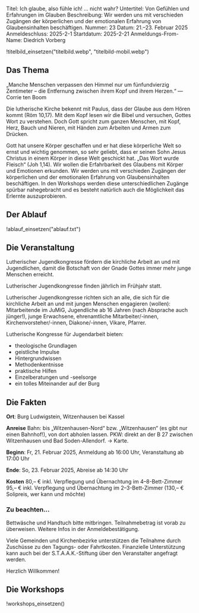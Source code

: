 Titel: Ich glaube, also fühle ich! … nicht wahr?
Untertitel: Von Gefühlen und Erfahrungen im Glauben
Beschreibung: Wir werden uns mit verschieden Zugängen der körperlichen und der emotionalen Erfahrung von Glaubensinhalten beschäftigen. 
Nummer: 23
Datum: 21.–23. Februar 2025
Anmeldeschluss: 2025-2-1
Startdatum: 2025-2-21
Anmeldungs-From-Name: Diedrich Vorberg

!titelbild_einsetzen("titelbild.webp", "titelbild-mobil.webp")

## Das Thema

„Manche Menschen verpassen den Himmel nur um fünfundvierzig Zentimeter – die Entfernung zwischen ihrem Kopf und ihrem Herzen.“ — Corrie ten Boom

Die lutherische Kirche bekennt mit Paulus, dass der Glaube aus dem Hören kommt (Röm 10,17). Mit dem Kopf lesen wir die Bibel und versuchen, Gottes Wort zu verstehen. Doch Gott spricht zum ganzen Menschen, mit Kopf, Herz, Bauch und Nieren, mit Händen zum Arbeiten und Armen zum Drücken.

Gott hat unsere Körper geschaffen und er hat diese körperliche Welt so ernst und wichtig genommen, so sehr geliebt, dass er seinen Sohn Jesus Christus in einem Körper in diese Welt geschickt hat. „Das Wort wurde Fleisch“ (Joh 1,14). Wir wollen die Erfahrbarkeit des Glaubens mit Körper und Emotionen erkunden. 
Wir werden uns mit verschieden Zugängen der körperlichen und der emotionalen Erfahrung von Glaubensinhalten beschäftigen. In den Workshops werden diese unterschiedlichen Zugänge spürbar nahegebracht und es besteht natürlich auch die Möglichkeit das Erlernte auszuprobieren. 


## Der Ablauf

!ablauf_einsetzen("ablauf.txt")


## Die Veranstaltung

Lutherischer Jugendkongresse fördern die kirchliche Arbeit an und mit Jugendlichen, damit die Botschaft von der Gnade Gottes immer mehr junge Menschen erreicht.

Lutherischer Jugendkongresse finden jährlich im Frühjahr statt.

Lutherischer Jugendkongresse richten sich an alle, die sich für die kirchliche Arbeit an und mit jungen Menschen engagieren (wollen): Mitarbeitende im JuMiG, Jugendliche ab 16 Jahren (nach Absprache auch jünger!), junge Erwachsene, ehrenamtliche Mitarbeiter/-innen, Kirchenvorsteher/-innen, Diakone/-innen, Vikare, Pfarrer.

Lutherische Kongresse für Jugendarbeit bieten:

- theologische Grundlagen
- geistliche Impulse
- Hintergrundwissen
- Methodenkentnisse
- praktische Hilfen
- Einzelberatungen und -seelsorge
- ein tolles Miteinander auf der Burg

## Die Fakten

**Ort**: Burg Ludwigstein, Witzenhausen bei Kassel

**Anreise**
Bahn: bis „Witzenhausen-Nord“ bzw. „Witzenhausen“ (es gibt nur einen Bahnhof!), von dort abholen lassen.
PKW: direkt an der B 27 zwischen Witzenhausen und Bad Soden-Allendorf. → Karte.

**Beginn**: Fr, 21. Februar 2025, Anmeldung ab 16:00 Uhr, Veranstaltung ab 17:00 Uhr

**Ende**: So, 23. Februar 2025, Abreise ab 14:30 Uhr

**Kosten**
80,– € inkl. Verpflegung und Übernachtung im 4–8-Bett-Zimmer
95,– € inkl. Verpflegung und Übernachtung im 2–3-Bett-Zimmer
(130,– € Solipreis, wer kann und möchte)

### Zu beachten…

Bettwäsche und Handtuch bitte mitbringen. Teilnahmebetrag ist vorab zu überweisen. Weitere Infos in der Anmeldebestätigung.

Viele Gemeinden und Kirchenbezirke unterstützen die Teilnahme durch Zuschüsse zu den Tagungs- oder Fahrtkosten. Finanzielle Unterstützung kann auch bei der S.T.A.A.K.-Stiftung über den Veranstalter angefragt werden.

Herzlich Willkommen!

## Die Workshops

!workshops_einsetzen()
